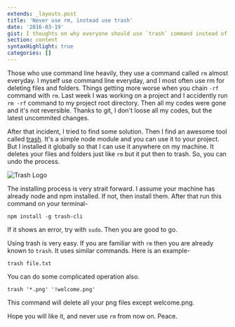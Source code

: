 ```yaml
---
extends: _layouts.post
title: 'Never use rm, instead use trash'
date: '2016-03-19'
gist: I thoughts on why everyone should use `trash` command instead of using `rm`.
section: content
syntaxHighlight: true
categories: []
---
```


Those who use command line heavily, they use a command called `rm` almost everyday. I myself use command line everyday, and I most often use rm for deleting files and folders. Things getting more worse when you chain `-rf` command with `rm`. Last week I was working on a project and I accidently run `rm -rf` command to my project root directory. Then all my codes were gone and it's not reversible. Thanks to git, I don't loose all my codes, but the latest uncommited changes.

After that incident, I tried to find some solution. Then I find an awesome tool called [trash](https://github.com/sindresorhus/trash). It's a simple node module and you can use it to your project. But I installed it globally so that I can use it anywhere on my machine. It deletes your files and folders just like `rm` but it put then to trash. So, you can undo the process.

![Trash Logo](/images/posts/trash.png)

The installing process is very strait forward. I assume your machine has already node and npm installed. If not, then install them. After that run this command on your terminal-

```
npm install -g trash-cli
```

If it shows an error, try with `sudo`. Then you are good to go.

Using trash is very easy. If you are familiar with `rm` then you are already known to `trash`. It uses similar commands. Here is an example-

```
trash file.txt
```

You can do some complicated operation also.

```
trash '*.png' '!welcome.png'
```

This command will delete all your png files except welcome.png.

Hope you will like it, and never use `rm` from now on. Peace.

